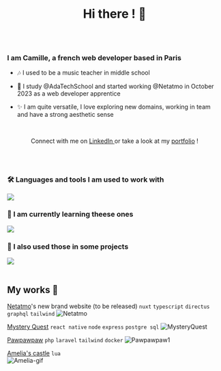  <h1 align="center">Hi there ! 👋 </h1>

</br>
</br>

 <h3 align="left">I am Camille, a french web developer based in Paris</h3>

- 🎶 I used to be a music teacher in middle school

- 💖 I study @AdaTechSchool and started working @Netatmo in October 2023 as a web developer apprentice

- ✨ I am quite versatile, I love exploring new domains, working in team and have a strong aesthetic sense

</br>

<p align="center">Connect with me on <a href="https://www.linkedin.com/in/camille-hebert-dev/">LinkedIn </a> or take a look at my <a href="https://camille-hebert-portfolio.vercel.app/">portfolio</a> !</p>

</br>
</br>

<h3 align="left">🛠️ Languages and tools I am used to work with</h3>
  <img src="https://skillicons.dev/icons?i=typescript,vue,nuxt,tailwind,pinia,postgres,graphql" />
<h3 align="left"> 🚧 I am currently learning theese ones  </h3>
  <img src="https://skillicons.dev/icons?i=python,django,docker"/>
<h3 align="left"> 💭 I also used those in some projects </h3>
  <img src="https://skillicons.dev/icons?i=html,css,js,react,php,laravel,lua,mongodb,nodejs,express" />

</br>
</br>

## My works 💪

<a href="https://www.netatmo.com/fr-fr">Netatmo</a>'s new brand website (to be released) ```nuxt``` ```typescript``` ```directus``` ```graphql``` ```tailwind```
![Netatmo](https://github.com/camhbrt/camhbrt/assets/119520577/2c77085f-497a-496d-a3ae-8aaf01010c1d)
</br>

<a href="https://github.com/camhbrt/MysteryQuest">Mystery Quest</a> ```react native``` ```node``` ```express``` ```postgre sql```
![MysteryQuest](https://github.com/camhbrt/portfolio/assets/119520577/538572ce-033b-4f49-925c-49d5c3743f60)
 </br>
 
<a href="https://github.com/camhbrt/pawpawpaw">Pawpawpaw</a> ```php``` ```laravel``` ```tailwind``` ```docker```
![Pawpawpaw1](https://github.com/camhbrt/around_the_meuble/assets/119520577/2e36a542-f11e-4d66-be46-f87530b97409)
</br>

<a href="https://github.com/camhbrt/amelias_castle">Amelia's castle</a> ```lua```
</br>
![Amelia-gif](https://github.com/camhbrt/camhbrt/assets/119520577/d5b695cc-23e8-4dd3-b197-a34618e3af84)

